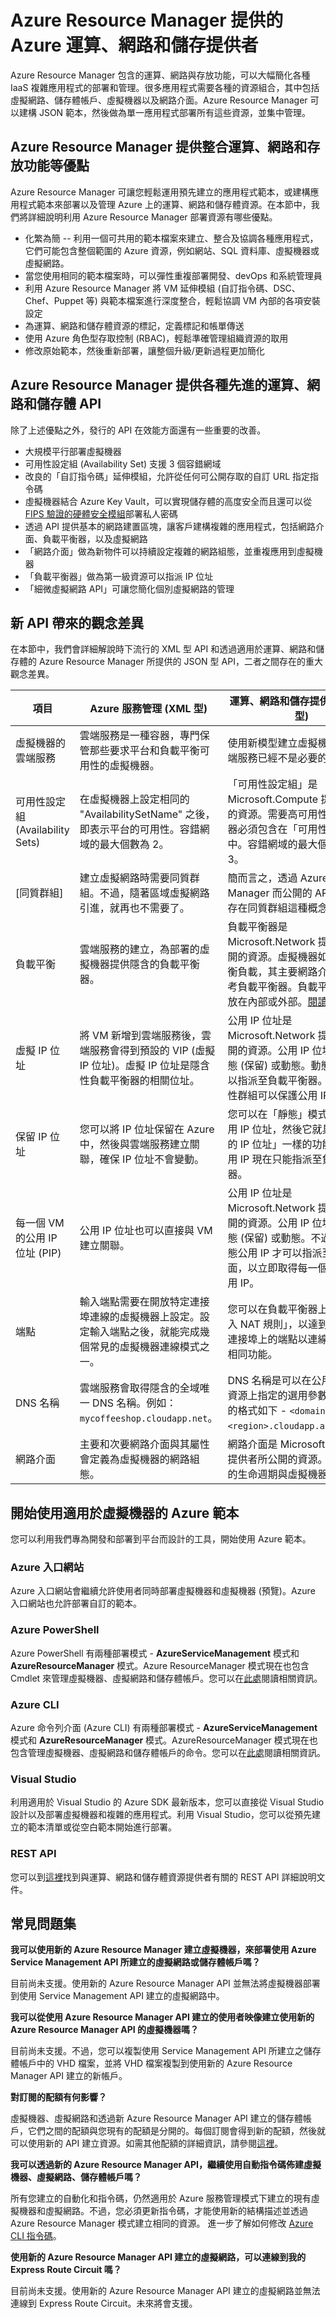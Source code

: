 <properties
   pageTitle="Azure Resource Manager 提供的 Azure 運算、網路和儲存提供者"
   description="運算、網路和儲存體資源提供者 (CRP、NRP 和 SRP) 的概念簡介"
   services="virtual-machines"
   documentationCenter="dev-center-name"
   authors="mahthi"
   manager="coreysa"
   editor=""/>

<tags
   ms.service="virtual-machines"
   ms.devlang="na"
   ms.topic="article"
   ms.tgt_pltfrm="na"
   ms.workload="infrastructure-services"
   ms.date="04/29/2015"
   ms.author="mahthi"/>

# Azure Resource Manager 提供的 Azure 運算、網路和儲存提供者

Azure Resource Manager 包含的運算、網路與存放功能，可以大幅簡化各種 IaaS 複雜應用程式的部署和管理。很多應用程式需要各種的資源組合，其中包括虛擬網路、儲存體帳戶、虛擬機器以及網路介面。Azure Resource Manager 可以建構 JSON 範本，然後做為單一應用程式部署所有這些資源，並集中管理。

## Azure Resource Manager 提供整合運算、網路和存放功能等優點

Azure Resource Manager 可讓您輕鬆運用預先建立的應用程式範本，或建構應用程式範本來部署以及管理 Azure 上的運算、網路和儲存體資源。在本節中，我們將詳細說明利用 Azure Resource Manager 部署資源有哪些優點。

-	化繁為簡 -- 利用一個可共用的範本檔案來建立、整合及協調各種應用程式，它們可能包含整個範圍的 Azure 資源，例如網站、SQL 資料庫、虛擬機器或虛擬網路。
-	當您使用相同的範本檔案時，可以彈性重複部署開發、devOps 和系統管理員
-	利用 Azure Resource Manager 將 VM 延伸模組 \(自訂指令碼、DSC、Chef、Puppet 等\) 與範本檔案進行深度整合，輕鬆協調 VM 內部的各項安裝設定
-	為運算、網路和儲存體資源的標記，定義標記和帳單傳送
-	使用 Azure 角色型存取控制 \(RBAC\)，輕鬆準確管理組織資源的取用
-	修改原始範本，然後重新部署，讓整個升級/更新過程更加簡化


## Azure Resource Manager 提供各種先進的運算、網路和儲存體 API

除了上述優點之外，發行的 API 在效能方面還有一些重要的改善。

-	大規模平行部署虛擬機器
-	可用性設定組 \(Availability Set\) 支援 3 個容錯網域
-	改良的「自訂指令碼」延伸模組，允許從任何可公開存取的自訂 URL 指定指令碼
- 虛擬機器結合 Azure Key Vault，可以實現儲存體的高度安全而且還可以從 [FIPS 驗證的](http://wikipedia.org/wiki/FIPS_140-2)[硬體安全模組](http://wikipedia.org/wiki/Hardware_security_module)部署私人密碼
-	透過 API 提供基本的網路建置區塊，讓客戶建構複雜的應用程式，包括網路介面、負載平衡器，以及虛擬網路
-	「網路介面」做為新物件可以持續設定複雜的網路組態，並重複應用到虛擬機器
-	「負載平衡器」做為第一級資源可以指派 IP 位址
-	「細微虛擬網路 API」可讓您簡化個別虛擬網路的管理

## 新 API 帶來的觀念差異

在本節中，我們會詳細解說時下流行的 XML 型 API 和透過適用於運算、網路和儲存體的 Azure Resource Manager 所提供的  JSON 型 API，二者之間存在的重大觀念差異。

 項目 | Azure 服務管理 \(XML 型\) | 運算、網路和儲存提供者 \(JSON 型\)
 ---|---|---
| 虛擬機器的雲端服務 |	雲端服務是一種容器，專門保管那些要求平台和負載平衡可用性的虛擬機器。 | 使用新模型建立虛擬機器時，雲端服務已經不是必要的物件了。 |
| 可用性設定組 \(Availability Sets\) | 在虛擬機器上設定相同的 "AvailabilitySetName" 之後，即表示平台的可用性。容錯網域的最大個數為 2。 | 「可用性設定組」是 Microsoft.Compute 提供者公開的資源。需要高可用性的虛擬機器必須包含在「可用性設定組」中。容錯網域的最大個數現在是 3。 |
| \[同質群組\] |	建立虛擬網路時需要同質群組。不過，隨著區域虛擬網路引進，就再也不需要了。 |簡而言之，透過 Azure Resource Manager 而公開的 API，其實不存在同質群組這種概念。 |
| 負載平衡 | 雲端服務的建立，為部署的虛擬機器提供隱含的負載平衡器。 | 負載平衡器是 Microsoft.Network 提供者所公開的資源。虛擬機器如果需要平衡負載，其主要網路介面應該參考負載平衡器。負載平衡器可以放在內部或外部。[閱讀更多。](resource-groups-networking.md) |
|虛擬 IP 位址 | 將 VM 新增到雲端服務後，雲端服務會得到預設的 VIP \(虛擬 IP 位址\)。虛擬 IP 位址是隱含性負載平衡器的相關位址。 | 公用 IP 位址是 Microsoft.Network 提供者所公開的資源。公用 IP 位址可以是靜態 \(保留\) 或動態。動態公用 IP 可以指派至負載平衡器。使用安全性群組可以保護公用 IP。 |
|保留 IP 位址|	您可以將 IP 位址保留在 Azure 中，然後與雲端服務建立關聯，確保 IP 位址不會變動。 | 您可以在「靜態」模式中建立公用 IP 位址，然後它就具備「保留的 IP 位址」一樣的功能。靜態公用 IP 現在只能指派至負載平衡器。 |
|每一個 VM 的公用 IP 位址 \(PIP\) | 公用 IP 位址也可以直接與 VM 建立關聯。 | 公用 IP 位址是 Microsoft.Network 提供者所公開的資源。公用 IP 位址可以是靜態 \(保留\) 或動態。不過，只有動態公用 IP 才可以指派至網路介面，以立即取得每一個 VM 的公用 IP。 |
|端點| 輸入端點需要在開放特定連接埠連線的虛擬機器上設定。設定輸入端點之後，就能完成幾個常見的虛擬機器連線模式之一。| 您可以在負載平衡器上設定「傳入 NAT 規則」，以達到啟用特定連接埠上的端點以連線至 VM 的相同功能。 |
|DNS 名稱| 雲端服務會取得隱含的全域唯一 DNS 名稱。例如：`mycoffeeshop.cloudapp.net`。 | DNS 名稱是可以在公用 IP 位址資源上指定的選用參數。FQDN 的格式如下 - `<domainlabel>.<region>.cloudapp.azure.com`。 |
|網路介面 | 主要和次要網路介面與其屬性會定義為虛擬機器的網路組態。 | 網路介面是 Microsoft.Network 提供者所公開的資源。網路介面的生命週期與虛擬機器無關。 |

## 開始使用適用於虛擬機器的 Azure 範本

您可以利用我們專為開發和部署到平台而設計的工具，開始使用 Azure 範本。

### Azure 入口網站

Azure 入口網站會繼續允許使用者同時部署虛擬機器和虛擬機器 \(預覽\)。Azure 入口網站也允許部署自訂的範本。

### Azure PowerShell

Azure PowerShell 有兩種部署模式 - **AzureServiceManagement** 模式和 **AzureResourceManager** 模式。Azure ResourceManager 模式現在也包含 Cmdlet 來管理虛擬機器、虛擬網路和儲存體帳戶。您可以在[此處](powershell-azure-resource-manager.md)閱讀相關資訊。

### Azure CLI

Azure 命令列介面 \(Azure CLI\) 有兩種部署模式 - **AzureServiceManagement** 模式和 **AzureResourceManager** 模式。AzureResourceManager 模式現在也包含管理虛擬機器、虛擬網路和儲存體帳戶的命令。您可以在[此處](xplat-cli-azure-resource-manager.md)閱讀相關資訊。

### Visual Studio

利用適用於 Visual Studio 的 Azure SDK 最新版本，您可以直接從 Visual Studio 設計以及部署虛擬機器和複雜的應用程式。利用 Visual Studio，您可以從預先建立的範本清單或從空白範本開始進行部署。

### REST API

您可以到[這裡](https://msdn.microsoft.com/library/azure/dn790568.aspx)找到與運算、網路和儲存體資源提供者有關的 REST API 詳細說明文件。

## 常見問題集

**我可以使用新的 Azure Resource Manager 建立虛擬機器，來部署使用 Azure Service Management API 所建立的虛擬網路或儲存體帳戶嗎？**

目前尚未支援。使用新的 Azure Resource Manager API 並無法將虛擬機器部署到使用 Service Management API 建立的虛擬網路中。

**我可以從使用 Azure Resource Manager API 建立的使用者映像建立使用新的 Azure Resource Manager API 的虛擬機器嗎？**

目前尚未支援。不過，您可以複製使用 Service Management API 所建立之儲存體帳戶中的 VHD 檔案，並將 VHD 檔案複製到使用新的 Azure Resource Manager API 建立的新帳戶。

**對訂閱的配額有何影響？**

虛擬機器、虛擬網路和透過新 Azure Resource Manager API 建立的儲存體帳戶，它們之間的配額與您現有的配額是分開的。每個訂閱會得到新的配額，然後就可以使用新的 API 建立資源。如需其他配額的詳細資訊，請參閱[這裡](azure-subscription-service-limits.md)。

**我可以透過新的 Azure Resource Manager API，繼續使用自動指令碼佈建虛擬機器、虛擬網路、儲存體帳戶嗎？**

所有您建立的自動化和指令碼，仍然適用於 Azure 服務管理模式下建立的現有虛擬機器和虛擬網路。不過，您必須更新指令碼，才能使用新的結構描述並透過 Azure Resource Manager 模式建立相同的資源。
進一步了解如何修改 [Azure CLI 指令碼](xplat-cli-azure-manage-vm-asm-arm.md)。

**使用新的 Azure Resource Manager API 建立的虛擬網路，可以連線到我的 Express Route Circuit 嗎？**

目前尚未支援。使用新的 Azure Resource Manager API 建立的虛擬網路並無法連線到 Express Route Circuit。未來將會支援。

<!--HONumber=52-->
